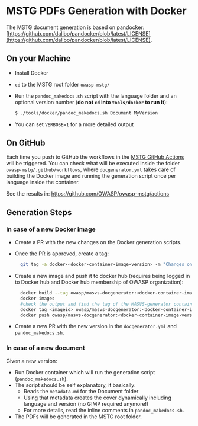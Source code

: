 # MSTG PDFs Generation with Docker

The MSTG document generation is based on pandocker: [https://github.com/dalibo/pandocker/blob/latest/LICENSE](https://github.com/dalibo/pandocker/blob/latest/LICENSE).

## On your Machine

- Install Docker
- `cd` to the MSTG root folder `owasp-mstg/`
- Run the `pandoc_makedocs.sh` script with the language folder and an optional version number (**do not `cd` into `tools/docker` to run it**):

    ```sh
    $ ./tools/docker/pandoc_makedocs.sh Document MyVersion
    ```

- You can set `VERBOSE=1` for a more detailed output

## On GitHub

Each time you push to GitHub the workflows in the [MSTG GitHub Actions](https://github.com/OWASP/owasp-mstg/actions "MSTG GitHub Actions") will be triggered. You can check what will be executed inside the folder `owasp-mstg/.github/workflows`, where `docgenerator.yml` takes care of building the Docker image and running the generation script once per language inside the container.

See the results in: <https://github.com/OWASP/owasp-mstg/actions>

## Generation Steps

### In case of a new Docker image

- Create a PR with the new changes on the Docker generation scripts.
- Once the PR is approved, create a tag:

  ```sh
    git tag -a docker-<docker-container-image-version> -m "Changes on docker image"
  ```

- Create a new image and push it to docker hub (requires being logged in to Docker hub and Docker hub membership of OWASP organization):

  ```sh
    docker build --tag owasp/masvs-docgenerator:<docker-container-image-version> tools/docker/
    docker images
    #check the output and find the tag of the MASVS-generator container image you created
    docker tag <imageid> owasp/masvs-docgenerator:<docker-container-image-version>
    docker push owasp/masvs-docgenerator:<docker-container-image-version>
  ```

- Create a new PR with the new version in the `docgenerator.yml` and `pandoc_makedocs.sh`.

### In case of a new document

Given a new version:

- Run Docker container which will run the generation script (`pandoc_makedocs.sh`).
- The script should be self explanatory, it basically:
  - Reads the `metadata.md` for the Document folder
  - Using that metadata creates the cover dynamically including language and version (no GIMP required anymore!)
  - For more details, read the inline comments in `pandoc_makedocs.sh`.
- The PDFs will be generated in the MSTG root folder.
